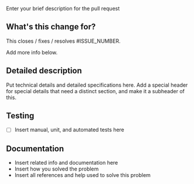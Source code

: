 Enter your brief description for the pull request

## What's this change for?
This closes / fixes / resolves #ISSUE_NUMBER.

Add more info below.

## Detailed description
Put technical details and detailed specifications here. Add a special header for special details that need a distinct section, and make it a subheader of this.

## Testing
- [ ] Insert manual, unit, and automated tests here

## Documentation
- Insert related info and documentation here
- Insert how you solved the problem
- Insert all references and help used to solve this problem
